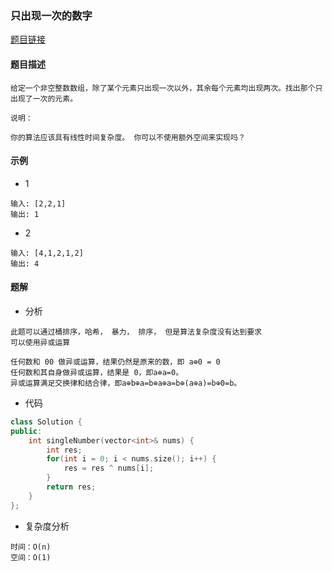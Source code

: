 ### 只出现一次的数字

<a href="https://leetcode-cn.com/problems/single-number/">题目链接</a>

#### 题目描述

```
给定一个非空整数数组，除了某个元素只出现一次以外，其余每个元素均出现两次。找出那个只出现了一次的元素。

说明：

你的算法应该具有线性时间复杂度。 你可以不使用额外空间来实现吗？
```

#### 示例

+ 1

```
输入: [2,2,1]
输出: 1
```

+ 2

```
输入: [4,1,2,1,2]
输出: 4
```

#### 题解

+ 分析

```
此题可以通过桶排序，哈希， 暴力， 排序， 但是算法复杂度没有达到要求
可以使用异或运算
```

```
任何数和 00 做异或运算，结果仍然是原来的数，即 a⊕0 = 0
任何数和其自身做异或运算，结果是 0，即a⊕a=0。
异或运算满足交换律和结合律，即a⊕b⊕a=b⊕a⊕a=b⊕(a⊕a)=b⊕0=b。
```

+ 代码

```c++
class Solution {
public:
    int singleNumber(vector<int>& nums) {
        int res;
        for(int i = 0; i < nums.size(); i++) {
            res = res ^ nums[i];
        }
        return res;
    }
};
```

+ 复杂度分析

```
时间：O(n)
空间：O(1)
```

